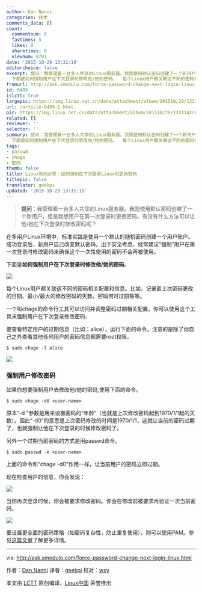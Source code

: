 ```yaml
---
author: Dan Nanni
categories: 技术
comments_data: []
count:
  commentnum: 0
  favtimes: 5
  likes: 0
  sharetimes: 0
  viewnum: 8791
date: '2015-10-29 13:31:19'
editorchoice: false
excerpt: 提问：我管理着一台多人共享的Linux服务器。我刚使用默认密码创建了一个新用户，但是我想用户在第一次登录时更换密码。有没有什么方法可以让他/她在下次登录时修改密码呢？  在多用户Linux环境中，标准实践是使用一个默认的随机密码创建一个用户账户。成功登录后，新用户自己改变默认密码。出于安全考虑，经常建议强制用户在第一次登录时修改密码来确保这个一次性使用的密码不会再被使用。
  下面是如何强制用户在下次登录时修改他/她的密码。  每个Linux用户都关联这不同的密码相关配置和信息。比如，记录着上次密码更改的日期、最小/最大
fromurl: http://ask.xmodulo.com/force-password-change-next-login-linux.html
id: 6489
islctt: true
largepic: https://img.linux.net.cn/data/attachment/album/201510/29/133114zroc75r1hr7oyqqr.jpeg
url: /article-6489-1.html
pic: https://img.linux.net.cn/data/attachment/album/201510/29/133114zroc75r1hr7oyqqr.jpeg.thumb.jpg
related: []
reviewer: ''
selector: ''
summary: 提问：我管理着一台多人共享的Linux服务器。我刚使用默认密码创建了一个新用户，但是我想用户在第一次登录时更换密码。有没有什么方法可以让他/她在下次登录时修改密码呢？  在多用户Linux环境中，标准实践是使用一个默认的随机密码创建一个用户账户。成功登录后，新用户自己改变默认密码。出于安全考虑，经常建议强制用户在第一次登录时修改密码来确保这个一次性使用的密码不会再被使用。
  下面是如何强制用户在下次登录时修改他/她的密码。  每个Linux用户都关联这不同的密码相关配置和信息。比如，记录着上次密码更改的日期、最小/最大
tags:
- passwd
- chage
- 密码
thumb: false
title: Linux有问必答：如何强制在下次登录Linux时更换密码
titlepic: false
translator: geekpi
updated: '2015-10-29 13:31:19'
---
```



> 
> **提问**：我管理着一台多人共享的Linux服务器。我刚使用默认密码创建了一个新用户，但是我想用户在第一次登录时更换密码。有没有什么方法可以让他/她在下次登录时修改密码呢？
> 
> 
> 


在多用户Linux环境中，标准实践是使用一个默认的随机密码创建一个用户账户。成功登录后，新用户自己改变默认密码。出于安全考虑，经常建议“强制”用户在第一次登录时修改密码来确保这个一次性使用的密码不会再被使用。


下面是**如何强制用户在下次登录时修改他/她的密码**。


![](/data/attachment/album/201510/29/133114zroc75r1hr7oyqqr.jpeg)


每个Linux用户都关联这不同的密码相关配置和信息。比如，记录着上次密码更改的日期、最小/最大的修改密码的天数、密码何时过期等等。


一个叫chage的命令行工具可以访问并调整密码过期相关配置。你可以使用这个工具来强制用户在下次登录修改密码、


要查看特定用户的过期信息（比如：alice），运行下面的命令。注意的是除了你自己之外查看其他任何用户的密码信息都需要root权限。



```
$ sudo chage -l alice 

```

![](/data/attachment/album/201510/29/133123htznf6z3yesedzzi.jpg)


### 强制用户修改密码


如果你想要强制用户去修改他/她的密码,使用下面的命令。



```
$ sudo chage -d0 <user-name> 

```

原本“-d ”参数是用来设置密码的“年龄”（也就是上次修改密码起到1970/1/1起的天数）。因此“-d0”的意思是上次密码修改的时间是1970/1/1，这就让当前的密码过期了，也就强制让他在下次登录的时候修改密码了。


另外一个过期当前密码的方式是用passwd命令。



```
$ sudo passwd -e <user-name> 

```

上面的命令和“chage -d0”作用一样，让当前用户的密码立即过期。


现在检查用户的信息，你会发现：


![](/data/attachment/album/201510/29/133124fffnkkngnqjn44cr.jpg)


当你再次登录时候，你会被要求修改密码。你会在修改前被要求再验证一次当前密码。


![](/data/attachment/album/201510/29/133125td8aldxlqh8cdchc.jpg)


要设置更全面的密码策略（如密码复杂性，防止重复使用），则可以使用PAM。参见[这篇文章](http://xmodulo.com/set-password-policy-linux.html)了解更多详情。




---


via: <http://ask.xmodulo.com/force-password-change-next-login-linux.html>


作者：[Dan Nanni](http://ask.xmodulo.com/author/nanni) 译者：[geekpi](https://github.com/geekpi) 校对：[wxy](https://github.com/wxy)


本文由 [LCTT](https://github.com/LCTT/TranslateProject) 原创编译，[Linux中国](https://linux.cn/) 荣誉推出